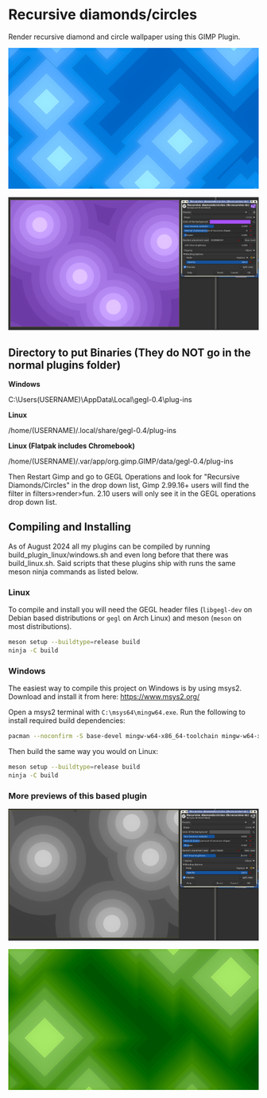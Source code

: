 # Recursive diamonds/circles 

Render recursive diamond and circle wallpaper using this GIMP Plugin.

![](previews/untitled-2_20240913145542629.png)

![](previews/untitled-2_20240913145943292.png)


## Directory to put Binaries (They do NOT go in the normal plugins folder)

**Windows**

 C:\Users\(USERNAME)\AppData\Local\gegl-0.4\plug-ins

 **Linux**

 /home/(USERNAME)/.local/share/gegl-0.4/plug-ins

 **Linux (Flatpak includes Chromebook)**

 /home/(USERNAME)/.var/app/org.gimp.GIMP/data/gegl-0.4/plug-ins

Then Restart Gimp and go to GEGL Operations and look for "Recursive Diamonds/Circles" in the drop down list,
Gimp 2.99.16+ users will find the filter in filters>render>fun. 2.10 users will only see it in the GEGL operations drop down list.


## Compiling and Installing

As of August 2024 all my plugins can be compiled by running build_plugin_linux/windows.sh and even long before that there was build_linux.sh. Said scripts that these plugins ship with runs the same meson ninja commands as listed below.

### Linux

To compile and install you will need the GEGL header files (`libgegl-dev` on
Debian based distributions or `gegl` on Arch Linux) and meson (`meson` on
most distributions).

```bash
meson setup --buildtype=release build
ninja -C build

```

### Windows

The easiest way to compile this project on Windows is by using msys2.  Download
and install it from here: https://www.msys2.org/

Open a msys2 terminal with `C:\msys64\mingw64.exe`.  Run the following to
install required build dependencies:

```bash
pacman --noconfirm -S base-devel mingw-w64-x86_64-toolchain mingw-w64-x86_64-meson mingw-w64-x86_64-gegl
```

Then build the same way you would on Linux:

```bash
meson setup --buildtype=release build
ninja -C build
```


### More previews of this based plugin

![](previews/untitled-1_20240913150414037.png)

![](previews/untitled-1_20240913150243840.png)

